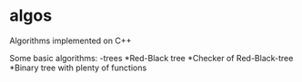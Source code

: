 # algos
Algorithms implemented on C++

Some basic algorithms:
-trees
*Red-Black tree
*Checker of Red-Black-tree
*Binary tree with plenty of functions
